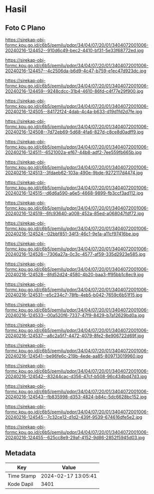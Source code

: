 # Hasil

## Foto C Plano

https://sirekap-obj-formc.kpu.go.id/c6b5/pemilu/pdpr/34/04/07/20/01/3404072001006-20240216-124452--910d6c49-bec2-4410-bf31-5e33f68772ed.jpg

https://sirekap-obj-formc.kpu.go.id/c6b5/pemilu/pdpr/34/04/07/20/01/3404072001006-20240216-124457--4c2506da-b6d9-4c47-b759-e1ec47d923dc.jpg

https://sirekap-obj-formc.kpu.go.id/c6b5/pemilu/pdpr/34/04/07/20/01/3404072001006-20240216-124459--9248cdcc-31b4-4610-86fd-c4f77e29f900.jpg

https://sirekap-obj-formc.kpu.go.id/c6b5/pemilu/pdpr/34/04/07/20/01/3404072001006-20240216-124505--84172f24-4dab-4c4a-b633-d19d1fd2d7fe.jpg

https://sirekap-obj-formc.kpu.go.id/c6b5/pemilu/pdpr/34/04/07/20/01/3404072001006-20240216-124508--7d72eb69-5d68-4fa6-827d-c8ce8d0adff9.jpg

https://sirekap-obj-formc.kpu.go.id/c6b5/pemilu/pdpr/34/04/07/20/01/3404072001006-20240216-124511--6521002a-ef67-44b8-adf2-7ee559fb665b.jpg

https://sirekap-obj-formc.kpu.go.id/c6b5/pemilu/pdpr/34/04/07/20/01/3404072001006-20240216-124513--3fdaeb62-103a-490e-9bde-9272117d4474.jpg

https://sirekap-obj-formc.kpu.go.id/c6b5/pemilu/pdpr/34/04/07/20/01/3404072001006-20240216-124515--d6d6a590-a6e5-4668-9899-fb3ccf3ad112.jpg

https://sirekap-obj-formc.kpu.go.id/c6b5/pemilu/pdpr/34/04/07/20/01/3404072001006-20240216-124519--6fc93640-a008-452a-85ed-a068047fdf72.jpg

https://sirekap-obj-formc.kpu.go.id/c6b5/pemilu/pdpr/34/04/07/20/01/3404072001006-20240216-124524--02bbf851-34f3-46c1-9e1a-a11cf97416be.jpg

https://sirekap-obj-formc.kpu.go.id/c6b5/pemilu/pdpr/34/04/07/20/01/3404072001006-20240216-124526--7306a27a-0c3c-4577-af59-335d2923e585.jpg

https://sirekap-obj-formc.kpu.go.id/c6b5/pemilu/pdpr/34/04/07/20/01/3404072001006-20240216-124528--8fd52d24-4580-4b20-baa3-ff95bb1c8ec9.jpg

https://sirekap-obj-formc.kpu.go.id/c6b5/pemilu/pdpr/34/04/07/20/01/3404072001006-20240216-124531--e5c234c7-78fb-4eb5-b042-7659c6b51f15.jpg

https://sirekap-obj-formc.kpu.go.id/c6b5/pemilu/pdpr/34/04/07/20/01/3404072001006-20240216-124533--00a520f6-7337-47f9-8429-b7a12629bd0a.jpg

https://sirekap-obj-formc.kpu.go.id/c6b5/pemilu/pdpr/34/04/07/20/01/3404072001006-20240216-124537--a8c2a5f7-4472-4079-8fe2-8e906722d69f.jpg

https://sirekap-obj-formc.kpu.go.id/c6b5/pemilu/pdpr/34/04/07/20/01/3404072001006-20240216-124541--be96fe6c-219b-4ede-aa85-809713019960.jpg

https://sirekap-obj-formc.kpu.go.id/c6b5/pemilu/pdpr/34/04/07/20/01/3404072001006-20240216-124542--83244cac-d356-47cf-b508-96c434bd47d3.jpg

https://sirekap-obj-formc.kpu.go.id/c6b5/pemilu/pdpr/34/04/07/20/01/3404072001006-20240216-124543--fb835998-d353-4824-b84c-5dc6628bc152.jpg

https://sirekap-obj-formc.kpu.go.id/c6b5/pemilu/pdpr/34/04/07/20/01/3404072001006-20240216-124545--7c32ce12-d1d2-439f-9539-674616dfe5e2.jpg

https://sirekap-obj-formc.kpu.go.id/c6b5/pemilu/pdpr/34/04/07/20/01/3404072001006-20240216-124455--625cc8e9-29af-4152-9d86-2852f5945d03.jpg


## Metadata

| Key        | Value               |
| ---------- | ------------------- |
| Time Stamp | 2024-02-17 13:05:41 |
| Kode Dapil | 3401                |



